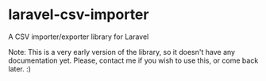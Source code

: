 # laravel-csv-importer
A CSV importer/exporter library for Laravel

Note: This is a very early version of the library, so it doesn't have any documentation yet. Please, contact me if you wish to use this, or come back later. :)
